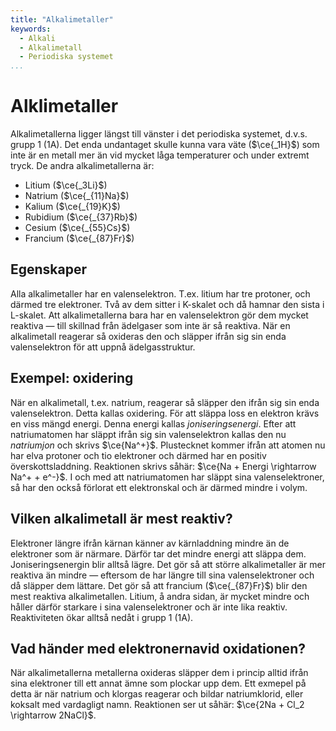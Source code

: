 ```yaml
---
title: "Alkalimetaller"
keywords:
  - Alkali
  - Alkalimetall
  - Periodiska systemet
...
```


# Alklimetaller
Alkalimetallerna ligger längst till vänster i det periodiska systemet, d.v.s. grupp 1 (1A). Det enda undantaget skulle kunna vara väte ($\ce{_1H}$) som inte är en metall mer än vid mycket låga temperaturer och under extremt tryck. De andra alkalimetallerna är:
* Litium ($\ce{_3Li}$)
* Natrium ($\ce{_{11}Na}$)
* Kalium ($\ce{_{19}K}$)
* Rubidium ($\ce{_{37}Rb}$)
* Cesium ($\ce{_{55}Cs}$)
* Francium ($\ce{_{87}Fr}$)

## Egenskaper
Alla alkalimetaller har en valenselektron. T.ex. litium har tre protoner, och därmed tre elektroner. Två av dem sitter i K-skalet och då hamnar den sista i L-skalet. Att alkalimetallerna bara har en valenselektron gör dem mycket reaktiva — till skillnad från ädelgaser som inte är så reaktiva. När en alkalimetall reagerar så oxideras den och släpper ifrån sig sin enda valenselektron för att uppnå ädelgasstruktur. 

## Exempel: oxidering
När en alkalimetall, t.ex. natrium, reagerar så släpper den ifrån sig sin enda valenselektron. Detta kallas oxidering. För att släppa loss en elektron krävs en viss mängd energi. Denna energi kallas _joniseringsenergi_. Efter att natriumatomen har släppt ifrån sig sin valenselektron kallas den nu _natriumjon_ och skrivs $\ce{Na^+}$. Plustecknet kommer ifrån att atomen nu har elva protoner och tio elektroner och därmed har en positiv överskottsladdning. Reaktionen skrivs såhär: $\ce{Na + Energi \rightarrow Na^+ + e^-}$. I och med att natriumatomen har släppt sina valenselektroner, så har den också förlorat ett elektronskal och är därmed mindre i volym.

## Vilken alkalimetall är mest reaktiv?
 Elektroner längre ifrån kärnan känner av kärnladdning mindre än de elektroner som är närmare. Därför tar det mindre energi att släppa dem. Joniseringsenergin blir alltså lägre. Det gör så att större alkalimetaller är mer reaktiva än mindre — eftersom de har längre till sina valenselektroner och då släpper dem lättare. Det gör så att francium ($\ce{_{87}Fr}$) blir den mest reaktiva alkalimetallen. Litium, å andra sidan, är mycket mindre och håller därför starkare i sina valenselektroner och är inte lika reaktiv. Reaktiviteten ökar alltså nedåt i grupp 1 (1A).
 
## Vad händer med elektronernavid oxidationen?
 När alkalimetallerna metallerna oxideras släpper dem i princip alltid ifrån sina elektroner till ett annat ämne som plockar upp dem. Ett exmepel på detta är när natrium och klorgas reagerar och bildar natriumklorid, eller koksalt med vardagligt namn. Reaktionen ser ut såhär: $\ce{2Na + Cl_2 \rightarrow 2NaCl}$. 
